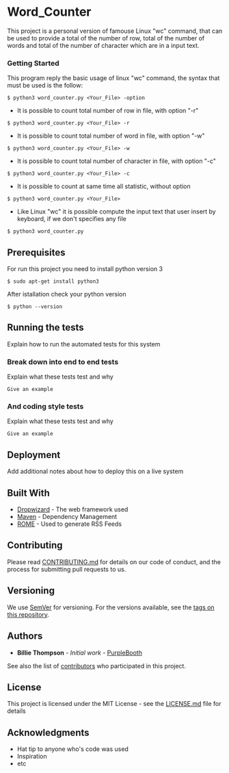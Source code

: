 # Word_Counter

This project is a personal version of famouse Linux "wc" command, that can be used to provide a total of the number of row, total of the number of words and total of the number of character which are in a input text. 

### Getting Started

This program reply the basic usage of linux "wc" command, the syntax that must be used is the follow: 
```
$ python3 word_counter.py <Your_File> -option
```
   + It is possible to count total number of row in file, with option "-r" 
  ```
  $ python3 word_counter.py <Your_File> -r 
  ```
   
   + It is possible to count total number of word in file, with option "-w" 
  ```
  $ python3 word_counter.py <Your_File> -w 
  ```
   
   + It is possible to count total number of character in file, with option "-c" 
  ```
  $ python3 word_counter.py <Your_File> -c 
  ```
  
   + It is possible to count at same time all statistic, without option 
  ```
  $ python3 word_counter.py <Your_File> 
  ```
   
   + Like Linux "wc" it is possible compute the input text that user insert by keyboard, if we don't specifies any file 
  ```
  $ python3 word_counter.py
  ```

## Prerequisites

For run this project you need to install python version 3
```
$ sudo apt-get install python3
```
After istallation check your python version 
```
$ python --version
```

## Running the tests

Explain how to run the automated tests for this system

### Break down into end to end tests

Explain what these tests test and why

```
Give an example
```

### And coding style tests

Explain what these tests test and why

```
Give an example
```

## Deployment

Add additional notes about how to deploy this on a live system

## Built With

* [Dropwizard](http://www.dropwizard.io/1.0.2/docs/) - The web framework used
* [Maven](https://maven.apache.org/) - Dependency Management
* [ROME](https://rometools.github.io/rome/) - Used to generate RSS Feeds

## Contributing

Please read [CONTRIBUTING.md](https://gist.github.com/PurpleBooth/b24679402957c63ec426) for details on our code of conduct, and the process for submitting pull requests to us.

## Versioning

We use [SemVer](http://semver.org/) for versioning. For the versions available, see the [tags on this repository](https://github.com/your/project/tags). 

## Authors

* **Billie Thompson** - *Initial work* - [PurpleBooth](https://github.com/PurpleBooth)

See also the list of [contributors](https://github.com/your/project/contributors) who participated in this project.

## License

This project is licensed under the MIT License - see the [LICENSE.md](LICENSE.md) file for details

## Acknowledgments

* Hat tip to anyone who's code was used
* Inspiration
* etc

